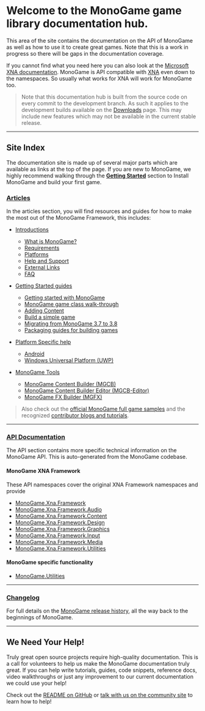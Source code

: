 # Welcome to the MonoGame game library documentation hub.

This area of the site contains the documentation on the API of MonoGame as well as how to use it to create great games.
Note that this is a work in progress so there will be gaps in the documentation coverage.

If you cannot find what you need here you can also look at the [Microsoft XNA documentation](https://msdn.microsoft.com/en-us/library/bb200104.aspx). MonoGame is API compatible
with [XNA](https://msdn.microsoft.com/en-us/library/bb203940.aspx) even down to the namespaces. So usually what works for XNA will work for MonoGame too.

> Note that this documentation hub is built from the source code on every commit to the development branch. As such
it applies to the development builds available on the [Downloads](http://www.monogame.net/downloads) page. This may include new features which may
not be available in the current stable release.

---

## Site Index

The documentation site is made up of several major parts which are available as links at the top of the page.  If you are new to MonoGame, we highly recommend walking through the **[Getting Started](/articles/getting_started/getting_started.md)** section to Install MonoGame and build your first game.

### [Articles](/articles/introduction/introduction.md)

In the articles section, you will find resources and guides for how to make the most out of the MonoGame Framework, this includes:

* [Introductions](/articles/introduction/introduction.md)

  * [What is MonoGame?](/articles/introduction/introduction.md)
  * [Requirements](/articles/introduction/requirements.md)
  * [Platforms](/articles/introduction/platforms.md)
  * [Help and Support](/articles/introduction/help_and_support.md)
  * [External Links](/articles/links.md)
  * [FAQ](/articles/introduction/monogame_faq.md)

* [Getting Started guides](/articles/getting_started/getting_started.md)

  * [Getting started with MonoGame](/articles/getting_started/getting_started.md)
  * [MonoGame game class walk-through](/articles/getting_started/2_understanding_the_code.md)
  * [Adding Content](/articles/getting_started/3_adding_content.md)
  * [Build a simple game](/articles/getting_started/4_adding_basic_code.md)
  * [Migrating from MonoGame 3.7 to 3.8](/articles/migrate38.md)
  * [Packaging guides for building games](/articles/packaging_games.md)

* [Platform Specific help](/articles/platform_specific/platform_specific.md)

  * [Android](/articles/platform_specific/android.md)
  * [Windows Universal Platform (UWP)](/articles/platform_specific/UWP.md)

* [MonoGame Tools](/articles/tools/tools.md)

  * [MonoGame Content Builder (MGCB)](/articles/tools/mgcb.md)
  * [MonoGame Content Builder Editor (MGCB-Editor)](/articles/tools/pipeline.md)
  * [MonoGame FX Builder (MGFX)](/articles/tools/2mgfx.md)

> Also check out the [official MonoGame full game samples](/articles/samples.md) and the recognized [contributor blogs and tutorials](/articles/tutorials.md).

---

### [API Documentation](https://docs.monogame.net/api/Microsoft.Xna.Framework.html)

The API section contains more specific technical information on the MonoGame API.  This is auto-generated from the MonoGame codebase.

#### MonoGame XNA Framework
These API namespaces cover the original XNA Framework namespaces and provide 

* [MonoGame.Xna.Framework](https://docs.monogame.net/api/Microsoft.Xna.Framework.html)
* [MonoGame.Xna.Framework.Audio](https://docs.monogame.net/api/Microsoft.Xna.Framework.Audio.html)
* [MonoGame.Xna.Framework.Content](https://docs.monogame.net/api/Microsoft.Xna.Framework.Content.html)
* [MonoGame.Xna.Framework.Design](https://docs.monogame.net/api/Microsoft.Xna.Framework.Design.html)
* [MonoGame.Xna.Framework.Graphics](https://docs.monogame.net/api/Microsoft.Xna.Framework.Graphics.html)
* [MonoGame.Xna.Framework.Input](https://docs.monogame.net/api/Microsoft.Xna.Framework.Input.html)
* [MonoGame.Xna.Framework.Media](https://docs.monogame.net/api/Microsoft.Xna.Framework.Media.html)
* [MonoGame.Xna.Framework.Utilities](https://docs.monogame.net/api/Microsoft.Xna.Framework.Utilities.html)

#### MonoGame specific functionality

* [MonoGame.Utilities](https://docs.monogame.net/api/MonoGame.Utilities.html)

---

### [Changelog](https://docs.monogame.net/CHANGELOG.html)

For full details on the [MonoGame release history](https://docs.monogame.net/CHANGELOG.html), all the way back to the beginnings of MonoGame.

---

## We Need Your Help!

Truly great open source projects require high-quality documentation.  This is a call for volunteers to help us make the MonoGame documentation truly great.  If you can help write tutorials, guides, code snippets, reference docs, video walkthroughs or just any improvement to our current documentation we could use your help!

Check out the [README on GitHub](https://github.com/MonoGame/MonoGame/blob/develop/README.md) or [talk with us on the community site](http://community.monogame.net/t/lets-improve-the-monogame-documentation/916) to learn how to help!
